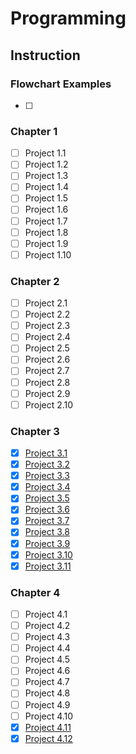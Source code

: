 # Programming

## Instruction

### Flowchart Examples

- [ ] 

### Chapter 1

- [ ] Project 1.1
- [ ] Project 1.2
- [ ] Project 1.3
- [ ] Project 1.4
- [ ] Project 1.5
- [ ] Project 1.6
- [ ] Project 1.7
- [ ] Project 1.8
- [ ] Project 1.9
- [ ] Project 1.10

### Chapter 2

- [ ] Project 2.1
- [ ] Project 2.2
- [ ] Project 2.3
- [ ] Project 2.4
- [ ] Project 2.5
- [ ] Project 2.6
- [ ] Project 2.7
- [ ] Project 2.8
- [ ] Project 2.9
- [ ] Project 2.10

### Chapter 3

- [X] [Project 3.1](Chapter_3/flowcharts_pseudocode/3.1/equilateral.md)
- [X] [Project 3.2](Chapter_3/flowcharts_pseudocode/3.2/right.md)
- [X] [Project 3.3](Chapter_3/flowcharts_pseudocode/3.3/guess.md)
- [X] [Project 3.4](Chapter_3/flowcharts_pseudocode/3.4/bouncy.md)
- [X] [Project 3.5](Chapter_3/flowcharts_pseudocode/3.5/population.md)
- [X] [Project 3.6](Chapter_3/flowcharts_pseudocode/3.6/leibniz.md)
- [X] [Project 3.7](Chapter_3/flowcharts_pseudocode/3.7/salary.md)
- [X] [Project 3.8](Chapter_3/flowcharts_pseudocode/3.8/gcd.md)
- [X] [Project 3.9](Chapter_3/flowcharts_pseudocode/3.9/sum.md)
- [X] [Project 3.10](Chapter_3/flowcharts_pseudocode/3.10/tidbit.md)
- [X] [Project 3.11](Chapter_3/flowcharts_pseudocode/3.11/sevens.md)

### Chapter 4

- [ ] Project 4.1
- [ ] Project 4.2
- [ ] Project 4.3
- [ ] Project 4.4
- [ ] Project 4.5
- [ ] Project 4.6
- [ ] Project 4.7
- [ ] Project 4.8
- [ ] Project 4.9
- [ ] Project 4.10
- [X] [Project 4.11](Chapter_4/flowcharts_pseudocode/4.11/textanalysis.md)
- [X] [Project 4.12](Chapter_4/flowcharts_pseudocode/4.12/payroll.md)
